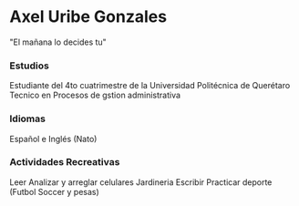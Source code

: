 # Axel Uribe Gonzales
"El mañana lo decides tu"

### Estudios
Estudiante del 4to cuatrimestre de la Universidad Politécnica de Querétaro
Tecnico en Procesos de gstion administrativa

### Idiomas 
Español e Inglés (Nato)

### Actividades Recreativas
Leer
Analizar y arreglar celulares
Jardineria
Escribir
Practicar deporte (Futbol Soccer y pesas)

